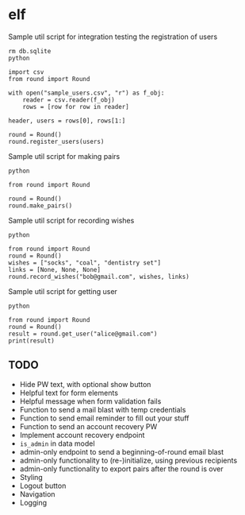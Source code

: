 # elf

Sample util script for integration testing the registration of users
```
rm db.sqlite
python

import csv
from round import Round

with open("sample_users.csv", "r") as f_obj:
    reader = csv.reader(f_obj)
    rows = [row for row in reader]
    
header, users = rows[0], rows[1:]

round = Round()
round.register_users(users)
```

Sample util script for making pairs
```
python

from round import Round

round = Round()
round.make_pairs()
```

Sample util script for recording wishes
```
python

from round import Round
round = Round()
wishes = ["socks", "coal", "dentistry set"]
links = [None, None, None]
round.record_wishes("bob@gmail.com", wishes, links)
```

Sample util script for getting user
```
python 

from round import Round
round = Round()
result = round.get_user("alice@gmail.com")
print(result)
```

## TODO
- Hide PW text, with optional show button
- Helpful text for form elements
- Helpful message when form validation fails
- Function to send a mail blast with temp credentials
- Function to send email reminder to fill out your stuff
- Function to send an account recovery PW
- Implement account recovery endpoint
- `is_admin` in data model
- admin-only endpoint to send a beginning-of-round email blast
- admin-only functionality to (re-)initialize, using previous recipients
- admin-only functionality to export pairs after the round is over
- Styling
- Logout button
- Navigation
- Logging